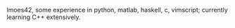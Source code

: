 lmoes42, some experience in python, matlab, haskell, c, vimscript; currently learning C++ extensively.
